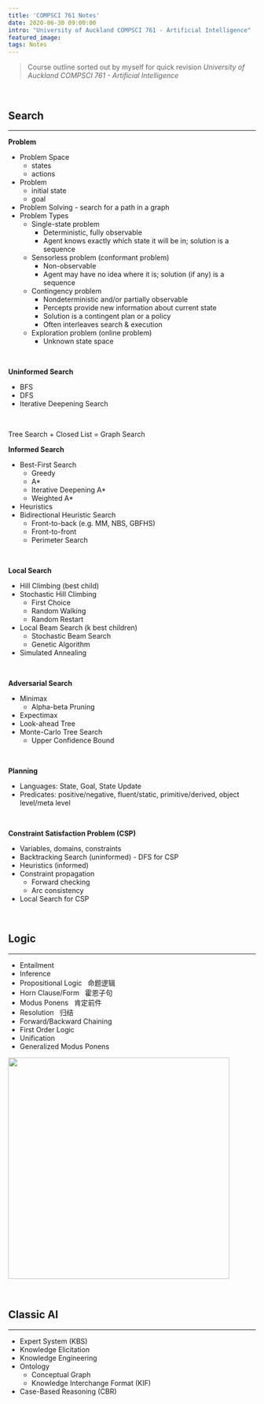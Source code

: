 ```yaml
---
title: 'COMPSCI 761 Notes'
date: 2020-06-30 09:00:00
intro: "University of Auckland COMPSCI 761 - Artificial Intelligence"
featured_image:
tags: Notes
---
```


> Course outline sorted out by myself for quick revision
> <i>University of Auckland COMPSCI 761 - Artificial Intelligence</i>

<br/>

## Search
<hr/>

**Problem**
- Problem Space
    - states
    - actions
- Problem
    - initial state
    - goal
- Problem Solving - search for a path in a graph
- Problem Types
    - Single-state problem
        - Deterministic, fully observable  
        - Agent knows exactly which state it will be in; solution is a sequence 
    - Sensorless problem (conformant problem)
        - Non-observable 
        - Agent may have no idea where it is; solution (if any) is a sequence 
    - Contingency problem
        - Nondeterministic and/or partially observable 
        - Percepts provide new information about current state 
        - Solution is a contingent plan or a policy 
        - Often interleaves search & execution 
    - Exploration problem (online problem) 
        - Unknown state space 
<br/>

**Uninformed Search**
- BFS
- DFS
- Iterative Deepening Search
<br/>

Tree Search + Closed List = Graph Search
<br/>

**Informed Search**
- Best-First Search
    - Greedy
    - A*
    - Iterative Deepening A*
    - Weighted A*
- Heuristics
- Bidirectional Heuristic Search
    - Front-to-back (e.g. MM, NBS, GBFHS)
    - Front-to-front
    - Perimeter Search
<br/>

**Local Search**
- Hill Climbing (best child)
- Stochastic Hill Climbing
    - First Choice
    - Random Walking
    - Random Restart
- Local Beam Search (k best children)
    - Stochastic Beam Search
    - Genetic Algorithm
- Simulated Annealing
<br/>

**Adversarial Search**
- Minimax
    - Alpha-beta Pruning
- Expectimax
- Look-ahead Tree
- Monte-Carlo Tree Search
    - Upper Confidence Bound
<br/>

**Planning**
- Languages: State, Goal, State Update
- Predicates: positive/negative, fluent/static, primitive/derived, object level/meta level
<br/>

**Constraint Satisfaction Problem (CSP)**
- Variables, domains, constraints
- Backtracking Search (uninformed) - DFS for CSP
- Heuristics (informed)
- Constraint propagation
    - Forward checking
    - Arc consistency
- Local Search for CSP
<br/>

## Logic
<hr/>

- Entailment
- Inference
- Propositional Logic &nbsp; 命题逻辑
- Horn Clause/Form &nbsp; 霍恩子句
- Modus Ponens &nbsp; 肯定前件
- Resolution &nbsp; 归结
- Forward/Backward Chaining
- First Order Logic
- Unification
- Generalized Modus Ponens

<img src="logic.png" width="450px"></img>

<br/>

## Classic AI
<hr/>

- Expert System (KBS)
- Knowledge Elicitation
- Knowledge Engineering
- Ontology
    - Conceptual Graph
    - Knowledge Interchange Format (KIF)
- Case-Based Reasoning (CBR)
